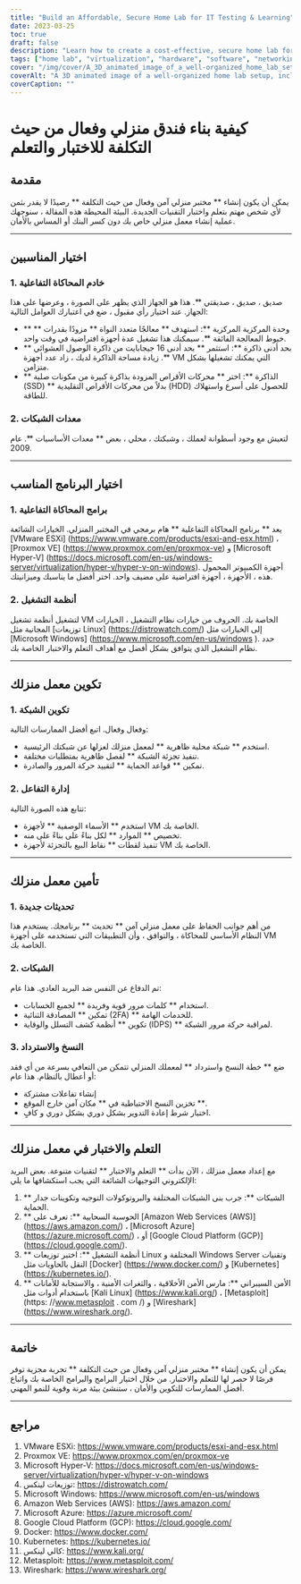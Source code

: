 ```yaml
---
title: "Build an Affordable, Secure Home Lab for IT Testing & Learning"
date: 2023-03-25
toc: true
draft: false
description: "Learn how to create a cost-effective, secure home lab for hands-on IT experience, experimenting with software, hardware, and networking concepts."
tags: ["home lab", "virtualization", "hardware", "software", "networking", "security", "learning", "testing", "IT professional", "technology enthusiast", "VMware", "Proxmox", "Hyper-V", "Linux", "Windows", "network configuration", "virtual machine management", "backup and recovery", "cloud computing", "cybersecurity"]
cover: "/img/cover/A_3D_animated_image_of_a_well-organized_home_lab_setup.png"
coverAlt: "A 3D animated image of a well-organized home lab setup, including a server rack, networking equipment, and various screens displaying virtual machines, network maps, and security features, all in a cozy home environment."
coverCaption: ""
---
```


 # كيفية بناء فندق منزلي وفعال من حيث التكلفة للاختبار والتعلم  ## مقدمة  يمكن أن يكون إنشاء ** مختبر منزلي آمن وفعال من حيث التكلفة ** رصيدًا لا يقدر بثمن لأي شخص مهتم بتعلم واختبار التقنيات الجديدة. البيئة المحيطة هذه المقالة ، سنوجهك عملية إنشاء معمل منزلي خاص بك دون كسر البنك أو المساس بالأمان.  ______  ## اختيار المناسبين  ### 1. خادم المحاكاة التفاعلية  صديق ، صديق ، صديقتي **. هذا هو الجهاز الذي يظهر على الصورة ، وعرضها على هذا الجهاز. عند اختيار رأي مقبول ، ضع في اعتبارك العوامل التالية:  - ** وحدة المركزية المركزية **: استهدف ** معالجًا متعدد النواة ** مزودًا بقدرات ** خيوط المعالجة الفائقة **. سيمكنك هذا تشغيل عدة أجهزة افتراضية في وقت واحد. - ** بحد أدنى ذاكرة **: استثمر ** بحد أدنى 16 جيجابايت من ذاكرة الوصول العشوائي **. زيادة مساحة الذاكرة لديك ، زاد عدد أجهزة VM التي يمكنك تشغيلها بشكل متزامن. - ** الذاكرة **: اختر ** محركات الأقراص المزودة بذاكرة كبيرة من مكونات صلبة (SSD) ** بدلاً من محركات الأقراص التقليدية (HDD) للحصول على أسرع واستهلاك للطاقة.  ### 2. معدات الشبكات  لتعيش مع وجود أسطوانة لعملك ، وشبكتك ، محلي ، بعض ** معدات الأساسيات **. عام 2009.  ______  ## اختيار البرنامج المناسب  ### 1. برامج المحاكاة التفاعلية  يعد ** برنامج المحاكاة التفاعلية ** هام برمجي في المختبر المنزلي. الخيارات الشائعة [VMware ESXi] (https://www.vmware.com/products/esxi-and-esx.html) ، [Proxmox VE] (https://www.proxmox.com/en/proxmox-ve) و [Microsoft Hyper-V] (https://docs.microsoft.com/en-us/windows-server/virtualization/hyper-v/hyper-v-on-windows). أجهزة الكمبيوتر المحمول هذه ، الأجهزة ، أجهزة افتراضية على مضيف واحد. اختر أفضل ما يناسبك وميزانيتك.  ### 2. أنظمة التشغيل  لتشغيل أنظمة تشغيل VM الخاصة بك. الحروف من خيارات نظام التشغيل ، الخيارات المجانية مثل [توزيعات Linux] (https://distrowatch.com/) إلى الخيارات مثل [Microsoft Windows] (https://www.microsoft.com/en-us/windows ). حدد نظام التشغيل الذي يتوافق بشكل أفضل مع أهداف التعلم والاختبار الخاصة بك.  ______  ## تكوين معمل منزلك  ### 1. تكوين الشبكة  وفعال وفعال. اتبع أفضل الممارسات التالية:  - استخدم ** شبكة محلية ظاهرية ** لمعمل منزلك لعزلها عن شبكتك الرئيسية. - تنفيذ تجزئة الشبكة ** لفصل ظاهرية بمتطلبات مختلفة. - تمكين ** قواعد الحماية ** لتقييد حركة المرور والصادرة.  ### 2. إدارة التفاعل  تتابع هذه الصورة التالية:  - استخدم ** الأسماء الوصفية ** لأجهزة VM الخاصة بك. - تخصيص ** الموارد ** لكل بناءً على بناءً على منه. - تنفيذ لقطات ** نقاط البيع بالتجزئة لأجهزة VM الخاصة بك.  ______  ## تأمين معمل منزلك  ### 1. تحديثات جديدة  من أهم جوانب الحفاظ على معمل منزلي آمن ** تحديث ** برنامجك. يستخدم هذا النظام الأساسي للمحاكاة ، والتوافق ، وأن التطبيقات التي تستخدمه على أجهزة VM الخاصة بك.  ### 2. الشبكات  تم الدفاع عن النفس ضد البريد العادي. هذا عام:  - استخدام ** كلمات مرور قوية وفريدة ** لجميع الحسابات. - تمكين ** المصادقة الثنائية (2FA) ** للخدمات الهامة. - تكوين ** أنظمة كشف التسلل والوقاية (IDPS) ** لمراقبة حركة مرور الشبكة.  ### 3. النسخ والاسترداد  ضع ** خطة النسخ واسترداد ** لمعملك المنزلي تتمكن من التعافي بسرعة من أي فقد أو أعطال بالنظام. هذا عام:  - إنشاء تفاعلات مشتركة - تخزين النسخ الاحتياطية في ** مكان آمن خارج الموقع **. - اختبار شرط إعادة التدوير بشكل دوري بشكل دوري و كافٍ.  ______  ## التعلم والاختبار في معمل منزلك  مع إعداد معمل منزلك ، الآن بدأت ** التعلم والاختبار ** لتقنيات متنوعة. بعض البريد الإلكتروني التوجيهات الشائعة التي يجب استكشافها ما يلي:  1. ** الشبكات **: جرب بنى الشبكات المختلفة والبروتوكولات التوجيه وتكوينات جدار الحماية. 2. ** الحوسبة السحابية **: تعرف على [Amazon Web Services (AWS)] (https://aws.amazon.com/) ، [Microsoft Azure] (https://azure.microsoft.com/) ، أو [Google Cloud Platform (GCP)] (https://cloud.google.com/). 3. ** أنظمة التشغيل **: اختبر توزيعات Linux المختلفة و Windows Server وتقنيات النقل بالحاويات مثل [Docker] (https://www.docker.com/) و [Kubernetes] (https://kubernetes.io/). 4. ** الأمن السيبراني **: مارس الأمن الأخلاقية ، والثغرات الأمنية ، والاستجابة للأمانات باستخدام أدوات مثل [Kali Linux] (https://www.kali.org/) ، [Metasploit] (https: //www.metasploit . com /) و [Wireshark] (https://www.wireshark.org/).  ______  ## خاتمة  يمكن أن يكون إنشاء ** مختبر منزلي آمن وفعال من حيث التكلفة ** تجربة مجزية توفر فرصًا لا حصر لها للتعلم والاختبار. من خلال اختيار البرامج والبرامج الخاصة بك واتباع أفضل الممارسات للتكوين والأمان ، ستنشئ بيئة مرنة وقوية للنمو المهني.  ______  ## مراجع  1. VMware ESXi: <https://www.vmware.com/products/esxi-and-esx.html> 2. Proxmox VE: <https://www.proxmox.com/en/proxmox-ve> 3. Microsoft Hyper-V: <https://docs.microsoft.com/en-us/windows-server/virtualization/hyper-v/hyper-v-on-windows> 4. توزيعات لينكس: <https://distrowatch.com/> 5. Microsoft Windows: <https://www.microsoft.com/en-us/windows> 6. Amazon Web Services (AWS): <https://aws.amazon.com/> 7. Microsoft Azure: <https://azure.microsoft.com/> 8. Google Cloud Platform (GCP): <https://cloud.google.com/> 9. Docker: <https://www.docker.com/> 10. Kubernetes: <https://kubernetes.io/> 11. كالي لينكس: <https://www.kali.org/> 12. Metasploit: <https://www.metasploit.com/> 13. Wireshark: <https://www.wireshark.org/>